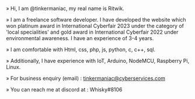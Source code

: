 » Hi, I am @tinkermaniac, my real name is Ritwik.

» I am a freelance software developer. I have developed the website which won platinum award in International Cyberfair 2023 under the category of 'local specialities' and gold award in International Cyberfair 2022 under environmental awareness. I have an experience of 3-4 years.

» I am comfortable with Html, css, php, js, python, c, c++, sql. 

» Additionally, I have experience with IoT, Arduino, NodeMCU, Raspberry Pi, Linux.

» For business enquiry (email) : tinkermaniac@cyberservices.com  

» You can reach me at discord at   :             Whisky#8106
